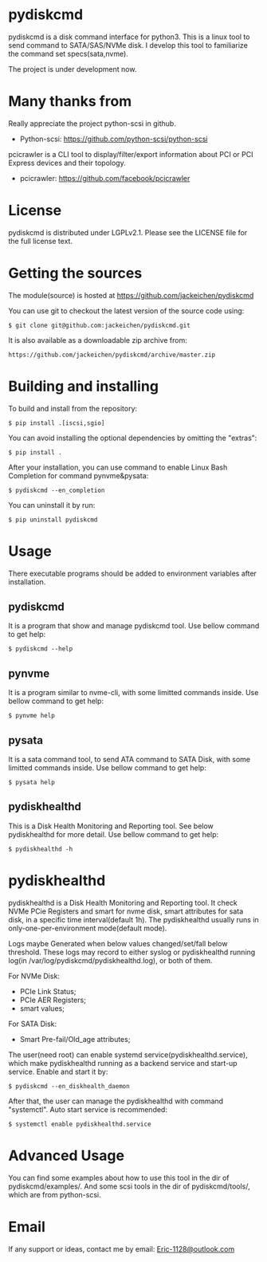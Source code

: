 <!--
SPDX-FileCopyrightText: 2014 The python-scsi Authors

SPDX-License-Identifier: LGPL-2.1-or-later
-->

pydiskcmd
=========
pydiskcmd is a disk command interface for python3. This is a linux tool
to send command to SATA/SAS/NVMe disk. I develop this tool to familiarize
the command set specs(sata,nvme).

The project is under development now. 


Many thanks from
================
Really appreciate the project python-scsi in github.

* Python-scsi: https://github.com/python-scsi/python-scsi

pcicrawler is a CLI tool to display/filter/export information about PCI or 
PCI Express devices and their topology.

* pcicrawler: https://github.com/facebook/pcicrawler


License
=======
pydiskcmd is distributed under LGPLv2.1.
Please see the LICENSE file for the full license text.


Getting the sources
===================
The module(source) is hosted at https://github.com/jackeichen/pydiskcmd

You can use git to checkout the latest version of the source code using:

    $ git clone git@github.com:jackeichen/pydiskcmd.git

It is also available as a downloadable zip archive from:

    https://github.com/jackeichen/pydiskcmd/archive/master.zip


Building and installing
=======================

To build and install from the repository:

    $ pip install .[iscsi,sgio]

You can avoid installing the optional dependencies by omitting the "extras":

    $ pip install .

After your installation, you can use command to enable Linux Bash Completion for 
command pynvme&pysata:

    $ pydiskcmd --en_completion

You can uninstall it by run:

    $ pip uninstall pydiskcmd


Usage
=====
There executable programs should be added to environment variables after installation.

pydiskcmd
---------
It is a program that show and manage pydiskcmd tool. Use bellow command to get help:

    $ pydiskcmd --help

pynvme
------
It is a program similar to nvme-cli, with some limitted commands inside. Use bellow
command to get help:

    $ pynvme help

pysata
------
It is a sata command tool, to send ATA command to SATA Disk, with some limitted 
commands inside. Use bellow command to get help:

    $ pysata help

pydiskhealthd
-------------
This is a Disk Health Monitoring and Reporting tool. See below pydiskhealthd for more detail.
Use bellow command to get help:

    $ pydiskhealthd -h


pydiskhealthd
=============
pydiskhealthd is a Disk Health Monitoring and Reporting tool. It check NVMe PCie Registers 
and smart for nvme disk, smart attributes for sata disk, in a specific time interval(default 1h). 
The pydiskhealthd usually runs in only-one-per-environment mode(default mode). 

Logs maybe Generated when below values changed/set/fall below threshold. These logs may record to 
either syslog or pydiskhealthd running log(in /var/log/pydiskcmd/pydiskhealthd.log), or both of them.

For NVMe Disk:
  
  * PCIe Link Status;
  * PCIe AER Registers;
  * smart values;

For SATA Disk:

  * Smart Pre-fail/Old_age attributes; 

The user(need root) can enable systemd service(pydiskhealthd.service), which make pydiskhealthd running as a 
backend service and start-up service. Enable and start it by: 

    $ pydiskcmd --en_diskhealth_daemon

After that, the user can manage the pydiskhealthd with command "systemctl". Auto start service is recommended:

    $ systemctl enable pydiskhealthd.service


Advanced Usage
==============
You can find some examples about how to use this tool in the dir of pydiskcmd/examples/.
And some scsi tools in the dir of pydiskcmd/tools/, which are from python-scsi.


Email
=====
If any support or ideas, contact me by email: Eric-1128@outlook.com
